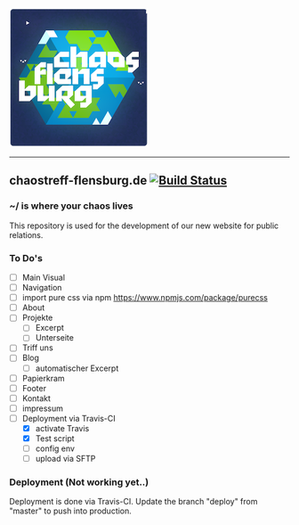 ![Logo Chaostreff Flensburg](./doc/logo.png)

---
## chaostreff-flensburg.de [![Build Status](https://travis-ci.org/chaostreff-flensburg/website.svg?branch=deploy)](https://travis-ci.org/chaostreff-flensburg/website)
### ~/ is where your chaos lives
This repository is used for the development of our new website for public relations.


### To Do's

- [ ] Main Visual
- [ ] Navigation
- [ ] import pure css via npm https://www.npmjs.com/package/purecss
- [ ] About
- [ ] Projekte
  - [ ] Excerpt
  - [ ] Unterseite
- [ ] Triff uns
- [ ] Blog
  - [ ] automatischer Excerpt
- [ ] Papierkram
- [ ] Footer
- [ ] Kontakt
- [ ] impressum
- [ ] Deployment via Travis-CI
  - [x] activate Travis
  - [x] Test script
  - [ ] config env
  - [ ] upload via SFTP

### Deployment (Not working yet..)

Deployment is done via Travis-CI. Update the branch "deploy" from "master" to push into production.
